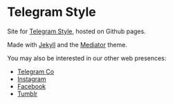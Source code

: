 # Telegram Style

Site for [Telegram Style](http://telegramco.github.io/), hosted on Github pages.

Made with [Jekyll](http://jekyllrb.com/) and the [Mediator](https://github.com/dirkfabisch/mediator) theme.

You may also be interested in our other web presences:

* [Telegram Co](http://telegram-co.com/)
* [Instagram](http://instagram.com/telegram_co)
* [Facebook](https://www.facebook.com/telegramco)
* [Tumblr](http://telegramco.tumblr.com/)
